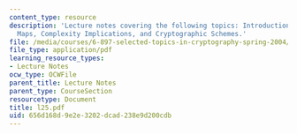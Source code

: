 ```yaml
---
content_type: resource
description: 'Lecture notes covering the following topics: Introduction, Bilinear
  Maps, Complexity Implications, and Cryptographic Schemes.'
file: /media/courses/6-897-selected-topics-in-cryptography-spring-2004/656d168d9e2e3202dcad238e9d200cdb_l25.pdf
file_type: application/pdf
learning_resource_types:
- Lecture Notes
ocw_type: OCWFile
parent_title: Lecture Notes
parent_type: CourseSection
resourcetype: Document
title: l25.pdf
uid: 656d168d-9e2e-3202-dcad-238e9d200cdb
---
```

